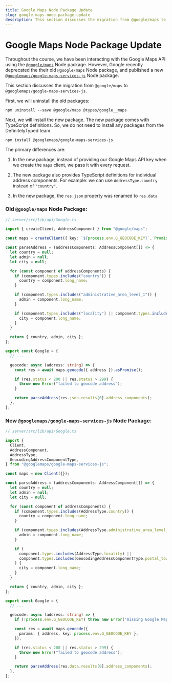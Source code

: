 ```yaml
---
title: Google Maps Node Package Update
slug: google-maps-node-package-update
description: This section discusses the migration from @google/maps to @googlemaps/google-maps-services-js.
---
```


# Google Maps Node Package Update

Throughout the course, we have been interacting with the Google Maps API using the [`@google/maps`](https://www.npmjs.com/package/@google/maps) Node package. However, Google recently deprecated the their old `@google/maps` Node package, and published a new [`@googlemaps/google-maps-services-js`](https://www.npmjs.com/package/@googlemaps/google-maps-services-js) Node package.

This section discusses the migration from `@google/maps` to `@googlemaps/google-maps-services-js`.

First, we will uninstall the old packages:

```shell
npm uninstall --save @google/maps @types/google__maps
```

Next, we will install the new package. The new package comes with TypeScript definitions. So, we do not need to install any packages from the DefinitelyTyped team.

```shell
npm install @googlemaps/google-maps-services-js
```

The primary differences are:

1. In the new package, instead of providing our Google Maps API key when we create the `maps` client, we pass it with every request.

2. The new package also provides TypeScript definitions for individual address components. For example: we can use `AddressType.country` instead of `"country"`.

3. In the new package, the `res.json` property was renamed to `res.data`

### Old `@google/maps` Node Package:

```ts
// server/src/lib/api/Google.ts

import { createClient, AddressComponent } from "@google/maps";

const maps = createClient({ key: `${process.env.G_GEOCODE_KEY}`, Promise });

const parseAddress = (addressComponents: AddressComponent[]) => {
  let country = null;
  let admin = null;
  let city = null;

  for (const component of addressComponents) {
    if (component.types.includes("country")) {
      country = component.long_name;
    }

    if (component.types.includes("administrative_area_level_1")) {
      admin = component.long_name;
    }

    if (component.types.includes("locality") || component.types.includes("postal_town")) {
      city = component.long_name;
    }
  }

  return { country, admin, city };
};

export const Google = {
  // ...

  geocode: async (address: string) => {
    const res = await maps.geocode({ address }).asPromise();

    if (res.status < 200 || res.status > 299) {
      throw new Error("failed to geocode address");
    }

    return parseAddress(res.json.results[0].address_components);
  },
};
```

### New `@googlemaps/google-maps-services-js` Node Package:

```ts
// server/src/lib/api/Google.ts

import {
  Client,
  AddressComponent,
  AddressType,
  GeocodingAddressComponentType,
} from "@googlemaps/google-maps-services-js";

const maps = new Client({});

const parseAddress = (addressComponents: AddressComponent[]) => {
  let country = null;
  let admin = null;
  let city = null;

  for (const component of addressComponents) {
    if (component.types.includes(AddressType.country)) {
      country = component.long_name;
    }

    if (component.types.includes(AddressType.administrative_area_level_1)) {
      admin = component.long_name;
    }

    if (
      component.types.includes(AddressType.locality) ||
      component.types.includes(GeocodingAddressComponentType.postal_town)
    ) {
      city = component.long_name;
    }
  }

  return { country, admin, city };
};

export const Google = {
  // ...

  geocode: async (address: string) => {
    if (!process.env.G_GEOCODE_KEY) throw new Error("missing Google Maps API key");

    const res = await maps.geocode({
      params: { address, key: process.env.G_GEOCODE_KEY },
    });

    if (res.status < 200 || res.status > 299) {
      throw new Error("failed to geocode address");
    }

    return parseAddress(res.data.results[0].address_components);
  },
};
```

